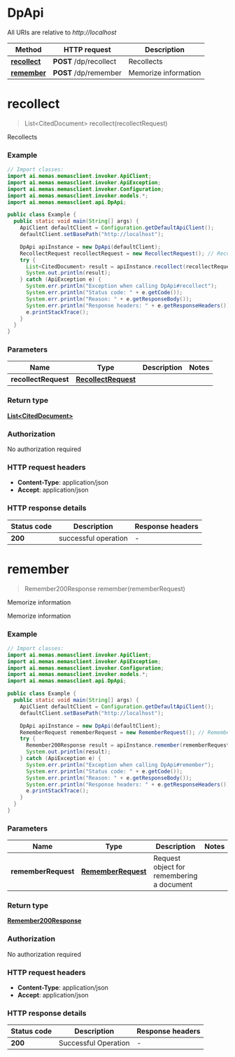 # DpApi

All URIs are relative to *http://localhost*

| Method | HTTP request | Description |
|------------- | ------------- | -------------|
| [**recollect**](DpApi.md#recollect) | **POST** /dp/recollect | Recollects |
| [**remember**](DpApi.md#remember) | **POST** /dp/remember | Memorize information |


<a id="recollect"></a>
# **recollect**
> List&lt;CitedDocument&gt; recollect(recollectRequest)

Recollects



### Example
```java
// Import classes:
import ai.memas.memasclient.invoker.ApiClient;
import ai.memas.memasclient.invoker.ApiException;
import ai.memas.memasclient.invoker.Configuration;
import ai.memas.memasclient.invoker.models.*;
import ai.memas.memasclient.api.DpApi;

public class Example {
  public static void main(String[] args) {
    ApiClient defaultClient = Configuration.getDefaultApiClient();
    defaultClient.setBasePath("http://localhost");

    DpApi apiInstance = new DpApi(defaultClient);
    RecollectRequest recollectRequest = new RecollectRequest(); // RecollectRequest | 
    try {
      List<CitedDocument> result = apiInstance.recollect(recollectRequest);
      System.out.println(result);
    } catch (ApiException e) {
      System.err.println("Exception when calling DpApi#recollect");
      System.err.println("Status code: " + e.getCode());
      System.err.println("Reason: " + e.getResponseBody());
      System.err.println("Response headers: " + e.getResponseHeaders());
      e.printStackTrace();
    }
  }
}
```

### Parameters

| Name | Type | Description  | Notes |
|------------- | ------------- | ------------- | -------------|
| **recollectRequest** | [**RecollectRequest**](RecollectRequest.md)|  | |

### Return type

[**List&lt;CitedDocument&gt;**](CitedDocument.md)

### Authorization

No authorization required

### HTTP request headers

 - **Content-Type**: application/json
 - **Accept**: application/json

### HTTP response details
| Status code | Description | Response headers |
|-------------|-------------|------------------|
| **200** | successful operation |  -  |

<a id="remember"></a>
# **remember**
> Remember200Response remember(rememberRequest)

Memorize information

Memorize information

### Example
```java
// Import classes:
import ai.memas.memasclient.invoker.ApiClient;
import ai.memas.memasclient.invoker.ApiException;
import ai.memas.memasclient.invoker.Configuration;
import ai.memas.memasclient.invoker.models.*;
import ai.memas.memasclient.api.DpApi;

public class Example {
  public static void main(String[] args) {
    ApiClient defaultClient = Configuration.getDefaultApiClient();
    defaultClient.setBasePath("http://localhost");

    DpApi apiInstance = new DpApi(defaultClient);
    RememberRequest rememberRequest = new RememberRequest(); // RememberRequest | Request object for remembering a document
    try {
      Remember200Response result = apiInstance.remember(rememberRequest);
      System.out.println(result);
    } catch (ApiException e) {
      System.err.println("Exception when calling DpApi#remember");
      System.err.println("Status code: " + e.getCode());
      System.err.println("Reason: " + e.getResponseBody());
      System.err.println("Response headers: " + e.getResponseHeaders());
      e.printStackTrace();
    }
  }
}
```

### Parameters

| Name | Type | Description  | Notes |
|------------- | ------------- | ------------- | -------------|
| **rememberRequest** | [**RememberRequest**](RememberRequest.md)| Request object for remembering a document | |

### Return type

[**Remember200Response**](Remember200Response.md)

### Authorization

No authorization required

### HTTP request headers

 - **Content-Type**: application/json
 - **Accept**: application/json

### HTTP response details
| Status code | Description | Response headers |
|-------------|-------------|------------------|
| **200** | Successful Operation |  -  |

